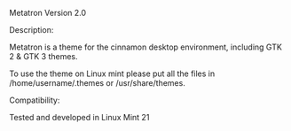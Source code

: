 Metatron Version 2.0

Description:

Metatron is a theme for the cinnamon desktop environment, including GTK 2 & GTK 3 themes.

To use the theme on Linux mint please put all the files in /home/username/.themes or /usr/share/themes.

Compatibility:

Tested and developed in Linux Mint 21
